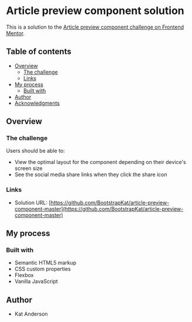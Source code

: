 # Article preview component solution

This is a solution to the [Article preview component challenge on Frontend Mentor](https://www.frontendmentor.io/challenges/article-preview-component-dYBN_pYFT).

## Table of contents

- [Overview](#overview)
  - [The challenge](#the-challenge)
  - [Links](#links)
- [My process](#my-process)
  - [Built with](#built-with)
- [Author](#author)
- [Acknowledgments](#acknowledgments)

## Overview

### The challenge

Users should be able to:

- View the optimal layout for the component depending on their device's screen size
- See the social media share links when they click the share icon

### Links

- Solution URL: [https://github.com/BootstrapKat/article-preview-component-master](https://github.com/BootstrapKat/article-preview-component-master)

## My process

### Built with

- Semantic HTML5 markup
- CSS custom properties
- Flexbox
- Vanilla JavaScript


## Author

- Kat Anderson
